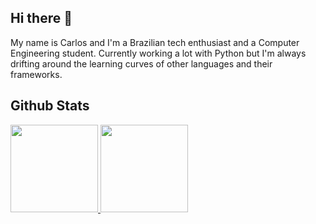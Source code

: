 ## Hi there 👋

My name is Carlos and I'm a Brazilian tech enthusiast and a Computer Engineering student.
Currently working a lot with Python but I'm always drifting around the learning curves of 
other languages and their frameworks.

## Github Stats
<div>
  <a href="https://github.com/c-sant/">
    <img height="140em" src="https://github-readme-stats.vercel.app/api?username=c-sant&show_icons=true&theme=github_dark&hide=contribs,prs&include_all_commits=True"/>
  </a> 
  <a href="https://github.com/c-sant/">
    <img height="140em" src="https://github-readme-stats.vercel.app/api/top-langs/?username=c-sant&layout=compact&theme=github_dark&langs_count=16&custom_title=Languages"/>
  </a>
</div>

